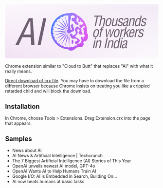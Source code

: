 ![](logo.png)

Chrome extension similar to "Cloud to Butt" that replaces "AI" with what it really means.

[Direct download of crx file](https://github.com/sabslikesobs/ai-to-workers-in-india/blob/master/Extension.crx?raw=true). You may have to download the file from a different browser because Chrome insists on treating you like a crippled retarded child and will block the download.

## Installation

In Chrome, choose Tools > Extensions. Drag Extension.crx into the page that appears.

## Samples

- News about AI
- AI News & Artificial Intelligence | Techcrunch
- The 7 Biggest Artificial Intelligence (AI) Stories of This Year
- OpenAI unveils newest AI model, GPT-4o
- OpenAI Wants AI to Help Humans Train AI
- Google I/O: AI is Embedded in Search, Building On...
- AI now beats humans at basic tasks

